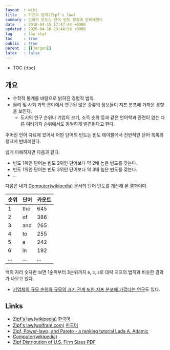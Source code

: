 ```yaml
---
layout  : wiki
title   : 지프의 법칙(Zipf's law)
summary : 단어의 빈도는 단어 빈도 랭킹에 반비례한다
date    : 2018-04-15 17:47:44 +0900
updated : 2020-04-16 23:48:58 +0900
tag     : law stat
toc     : true
public  : true
parent  : [[jargon]]
latex   : false
---
```

* TOC
{:toc}

## 개요

* 수학적 통계를 바탕으로 밝혀진 경험적 법칙.
* 물리 및 사회 과학 분야에서 연구된 많은 종류의 정보들이 지프 분포에 가까운 경향을 보인다.
    * 도시의 인구 순위나 기업의 크기, 소득 순위 등과 같은 언어학과 관련이 없는 다른 여러가지 순위에서도 동일하게 발견된다고 한다.

>
주어진 언어 자료에 있어서 어떤 단어의 빈도는 빈도 테이블에서 전반적인 단어 목록의 랭크에 반비례한다.

쉽게 이해하자면 다음과 같다.

* 빈도 1위인 단어는 빈도 2위인 단어보다 약 2배 높은 빈도를 갖는다.
* 빈도 1위인 단어는 빈도 3위인 단어보다 약 3배 높은 빈도를 갖는다.
* ...

다음은 내가 [Computer(wikipedia)](https://en.wikipedia.org/wiki/Computer ) 문서의 단어 빈도를 계산해 본 결과이다.

| 순위 | 단어 | 카운트 |
|------|------|--------|
| 1    | the  | 645    |
| 2    | of   | 386    |
| 3    | and  | 265    |
| 4    | to   | 255    |
| 5    | a    | 242    |
| 6    | in   | 192    |
| ...  | ...  | ...    |

백의 자리 숫자만 보면 1순위부터 3순위까지 `6`, `3`, `2`로 대략 지프의 법칙과 비슷한 결과가 나오고 있다.

* [기업체의 규모 순위와 규모의 크기 관계 또한 지프 분포에 가깝다는 연구](http://science.sciencemag.org/content/293/5536/1818/tab-pdf )도 있다.


## Links

* [Zipf's law(wikipedia)](https://en.wikipedia.org/wiki/Zipf%27s_law ) [한국어](https://ko.wikipedia.org/wiki/%EC%A7%80%ED%94%84%EC%9D%98_%EB%B2%95%EC%B9%99 )
* [Zipf's law(wolfram.com)](https://www.wolfram.com/language/11/text-and-language-processing/zipfs-law.en.html?footer=lang) [한국어](https://www.wolfram.com/language/11/text-and-language-processing/zipfs-law.ko.html?footer=lang )
* [Zipf, Power-laws, and Pareto - a ranking tutorial Lada A. Adamic](http://www.hpl.hp.com/research/idl/papers/ranking/ranking.html )
* [Computer(wikipedia)](https://en.wikipedia.org/wiki/Computer )
* [Zipf Distribution of U.S. Firm Sizes ](http://science.sciencemag.org/content/293/5536/1818/tab-pdf ) [PDF](http://www2.econ.iastate.edu/tesfatsi/USFirmSizesAreZipfDistributed.RAxtell2001.pdf )
